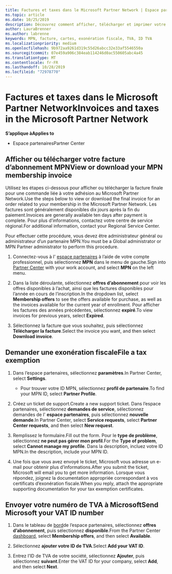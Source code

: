 ```yaml
---
title: Factures et taxes dans le Microsoft Partner Network | Espace partenaires
ms.topic: article
ms.date: 10/25/2019
description: Découvrez comment afficher, télécharger et imprimer votre facture d’adhésion MPN, ainsi que le fichier pour l’exonération fiscale et envoyer votre numéro d’identification de T.V.A. à Microsoft.
author: LauraBrenner
ms.author: labrenne
keywords: MPN, facture, cartes, exonération fiscale, TVA, ID TVA
ms.localizationpriority: medium
ms.openlocfilehash: 9b972aa9261d319c55d26abcc32e33af5546550a
ms.sourcegitcommit: 07e459a906c384eab114246d0ac550605abc4a45
ms.translationtype: MT
ms.contentlocale: fr-FR
ms.lasthandoff: 10/28/2019
ms.locfileid: "72978770"
---
```

# <a name="invoices-and-taxes-in-the-microsoft-partner-network"></a><span data-ttu-id="589b3-104">Factures et taxes dans le Microsoft Partner Network</span><span class="sxs-lookup"><span data-stu-id="589b3-104">Invoices and taxes in the Microsoft Partner Network</span></span>

<span data-ttu-id="589b3-105">**S’applique à**</span><span class="sxs-lookup"><span data-stu-id="589b3-105">**Applies to**</span></span>

-  <span data-ttu-id="589b3-106">Espace partenaires</span><span class="sxs-lookup"><span data-stu-id="589b3-106">Partner Center</span></span>

## <a name="view-or-download-your-mpn-membership-invoice"></a><span data-ttu-id="589b3-107">Afficher ou télécharger votre facture d’abonnement MPN</span><span class="sxs-lookup"><span data-stu-id="589b3-107">View or download your MPN membership invoice</span></span>

<span data-ttu-id="589b3-108">Utilisez les étapes ci-dessous pour afficher ou télécharger la facture finale pour une commande liée à votre adhésion au Microsoft Partner Network.</span><span class="sxs-lookup"><span data-stu-id="589b3-108">Use the steps below to view or download the final invoice for an order related to your membership in the Microsoft Partner Network.</span></span> <span data-ttu-id="589b3-109">Les factures sont généralement disponibles dix jours après la fin du paiement.</span><span class="sxs-lookup"><span data-stu-id="589b3-109">Invoices are generally available ten days after payment is complete.</span></span> <span data-ttu-id="589b3-110">Pour plus d’informations, contactez votre centre de service régional.</span><span class="sxs-lookup"><span data-stu-id="589b3-110">For additional information, contact your Regional Service Center.</span></span>  

<span data-ttu-id="589b3-111">Pour effectuer cette procédure, vous devez être administrateur général ou administrateur d’un partenaire MPN.</span><span class="sxs-lookup"><span data-stu-id="589b3-111">You must be a Global administrator or MPN Partner administrator to perform this procedure.</span></span> 

1.  <span data-ttu-id="589b3-112">Connectez-vous à l' [espace partenaires](https://partner.microsoft.com/en-us/dashboard/home) à l’aide de votre compte professionnel, puis sélectionnez **MPN** dans le menu de gauche.</span><span class="sxs-lookup"><span data-stu-id="589b3-112">Sign into [Partner Center](https://partner.microsoft.com/en-us/dashboard/home) with your work account, and select **MPN** on the left menu.</span></span>

4.  <span data-ttu-id="589b3-113">Dans la liste déroulante, sélectionnez **offres d’abonnement** pour voir les offres disponibles à l’achat, ainsi que les factures disponibles pour l’année en cours de l’inscription.</span><span class="sxs-lookup"><span data-stu-id="589b3-113">In the dropdown list, select **Membership offers** to see the offers available for purchase, as well as the invoices available for the current year of enrollment.</span></span> <span data-ttu-id="589b3-114">Pour afficher les factures des années précédentes, sélectionnez **expiré**.</span><span class="sxs-lookup"><span data-stu-id="589b3-114">To view invoices for previous years, select **Expired**.</span></span>

6.  <span data-ttu-id="589b3-115">Sélectionnez la facture que vous souhaitez, puis sélectionnez **Télécharger la facture**.</span><span class="sxs-lookup"><span data-stu-id="589b3-115">Select the invoice you want, and then select **Download invoice**.</span></span> 

## <a name="file-a-tax-exemption"></a><span data-ttu-id="589b3-116">Demander une exonération fiscale</span><span class="sxs-lookup"><span data-stu-id="589b3-116">File a tax exemption</span></span>

1.  <span data-ttu-id="589b3-117">Dans l’espace partenaires, sélectionnez **paramètres**.</span><span class="sxs-lookup"><span data-stu-id="589b3-117">In Partner Center, select **Settings**.</span></span>
    - <span data-ttu-id="589b3-118">Pour trouver votre ID MPN, sélectionnez **profil de partenaire**.</span><span class="sxs-lookup"><span data-stu-id="589b3-118">To find your MPN ID, select **Partner Profile**.</span></span>

2.  <span data-ttu-id="589b3-119">Créez un ticket de support.</span><span class="sxs-lookup"><span data-stu-id="589b3-119">Create a new support ticket.</span></span> <span data-ttu-id="589b3-120">Dans l’espace partenaires, sélectionnez **demandes de service**, sélectionnez demandes de l' **espace partenaires**, puis sélectionnez **nouvelle demande**.</span><span class="sxs-lookup"><span data-stu-id="589b3-120">In Partner Center, select **Service requests**, select **Partner Center requests**, and then select **New request**.</span></span>

3.  <span data-ttu-id="589b3-121">Remplissez le formulaire.</span><span class="sxs-lookup"><span data-stu-id="589b3-121">Fill out the form.</span></span> <span data-ttu-id="589b3-122">Pour le **type de problème**, sélectionnez **ne peut pas gérer mon profil**.</span><span class="sxs-lookup"><span data-stu-id="589b3-122">For the **Type of problem**, select **Cannot manage my profile**.</span></span> <span data-ttu-id="589b3-123">Dans la description, incluez votre ID MPN.</span><span class="sxs-lookup"><span data-stu-id="589b3-123">In the description, include your MPN ID.</span></span>

4.  <span data-ttu-id="589b3-124">Une fois que vous avez envoyé le ticket, Microsoft vous adresse un e-mail pour obtenir plus d’informations.</span><span class="sxs-lookup"><span data-stu-id="589b3-124">After you submit the ticket, Microsoft will email you to get more information.</span></span> <span data-ttu-id="589b3-125">Lorsque vous répondez, joignez la documentation appropriée correspondant à vos certificats d’exonération fiscale.</span><span class="sxs-lookup"><span data-stu-id="589b3-125">When you reply, attach the appropriate supporting documentation for your tax exemption certificates.</span></span>

## <a name="send-microsoft-your-vat-id-number"></a><span data-ttu-id="589b3-126">Envoyer votre numéro de&nbsp;TVA à Microsoft</span><span class="sxs-lookup"><span data-stu-id="589b3-126">Send Microsoft your VAT ID number</span></span>

1.  <span data-ttu-id="589b3-127">Dans le tableau de [bord](https://partner.microsoft.com/en-us/dashboard/home)de l’espace partenaires, sélectionnez **offres d’abonnement**, puis sélectionnez **disponible**.</span><span class="sxs-lookup"><span data-stu-id="589b3-127">From the Partner Center [dashboard](https://partner.microsoft.com/en-us/dashboard/home), select **Membership offers**, and then select **Available**.</span></span> 

2.  <span data-ttu-id="589b3-128">Sélectionnez **ajouter votre ID de TVA**.</span><span class="sxs-lookup"><span data-stu-id="589b3-128">Select **Add your VAT ID**.</span></span> 

3.  <span data-ttu-id="589b3-129">Entrez l’ID de TVA de votre société, sélectionnez **Ajouter**, puis sélectionnez **suivant**.</span><span class="sxs-lookup"><span data-stu-id="589b3-129">Enter the VAT ID for your company, select **Add**, and then select **Next**.</span></span> 

